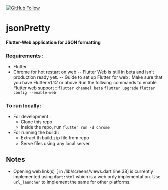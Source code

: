 [![GitHub Follow](https://img.shields.io/github/followers/bgrgv?style=social&logo=github)](https://github.com/bgrgv)

# jsonPretty
#### Flutter-Web application for JSON formatting

### Requirements :
- Flutter
- Chrome for hot restart on web
-- Flutter Web is still in beta and isn't production ready yet.
-- Guide to set up Flutter for web : 
		Make sure that you have Flutter v1.12 or above
		Run the follwing commands to enable Flutter web support :
			` flutter channel beta `
			` flutter upgrade `
			` flutter config --enable-web
 `

### To run locally:
- For development :
	- Clone this repo
	- Inside the repo, run `flutter run -d chrome`
- For running the build :
	 - Extract th build.zip file from repo
	 - Serve files using any local server
		
## Notes
- Opening web link(s) [ in /lib/screens/views.dart line:38] is currently implemented using `dart:html` which is a web only implementation. Use `url_launcher` to implement the same for other platforms.